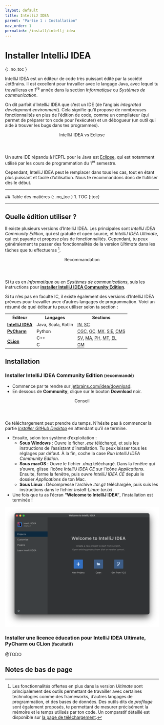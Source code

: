 ```yaml
---
layout: default
title: IntelliJ IDEA
parent: "Partie 1 : Installation"
nav_order: 1
permalink: /install/intellj-idea
---
```


# Installer IntelliJ IDEA
{: .no_toc }

IntelliJ IDEA est un éditeur de code très puissant édité par la société JetBrains. Il est excellent pour travailler avec le langage Java, avec lequel tu travailleras en 1<sup>re</sup> année dans la section *Informatique* ou *Systèmes de communication*.

On dit parfoit d’IntelliJ IDEA que c’est un IDE (de l’anglais *integrated development environment*). Cela signifie qu’il propose de nombreuses fonctionnalités en plus de l’édition de code, comme un compilateur (qui permet de préparer ton code pour l’exécuter) et un débogueur (un outil qui aide à trouver les bugs dans tes programmes).

<div class="note">
  <header>IntelliJ IDEA vs Eclipse</header>
  <p>
    Un autre IDE répandu à l’EPFL pour le Java est <a href="https://www.eclipse.org">Eclipse</a>, qui est notamment utilisé par les cours de programmation du 1<sup>er</sup> semestre.
  </p>
  <p>
    Cependant, IntelliJ IDEA peut le remplacer dans tous les cas, tout en étant plus puissant et facile d’utilisation. Nous te recommandons donc de l’utiliser dès le début.
  </p>
</div>

<hr>
## Table des matières
{: .no_toc }
1. TOC
{:toc}
<hr>

## Quelle édition utiliser ?

Il existe plusieurs versions d’IntelliJ IDEA. Les principales sont *IntelliJ IDEA Community Edition*, qui est gratuite et open source, et *IntelliJ IDEA Ultimate*, qui est payante et propose plus de fonctionnalités. Cependant, tu peux généralement te passer des fonctionnalités de la version *Ultimate* dans les tâches que tu effectueras [^1].

[^1]: Les fonctionnalités offertes en plus dans la version *Ultimate* sont principalement des outils permettant de travailler avec certaines technologies comme des frameworks, d’autres langages de programmation, et des bases de données. Des outils dits de *profilage* sont également proposés, te permettant de mesurer précisément la mémoire et le temps utilisés par ton code. Un comparatif détaillé est disponible sur [la page de téléchargement](https://www.jetbrains.com/idea/download/).

<div class="tip">
  <header>Recommandation</header>
  <p>Si tu es en <em>Informatique</em> ou en <em>Systèmes de communications</em>, suis les instructions pour <strong><a href="#idea-ce">installer IntelliJ IDEA Community Edition</a></strong>.</p>
</div>

Si tu n’es pas en faculté IC, il existe également des versions d’IntelliJ IDEA prévues pour travailler avec d’autres langages de programmation. Voici un résumé de quel éditeur tu peux utiliser selon ta section :

<table>
  <tr>
    <th>Éditeur</th>
    <th>Langages</th>
    <th>Sections</th>
  </tr>

  <tr>
    <td>
      <strong>
        <a href="#idea-ce">IntelliJ IDEA</a>
      </strong>
    </td>
    <td>Java, Scala, Kotlin</td>
    <td>
      <abbr title="Informatique">IN</abbr>,
      <abbr title="Systèmes de communication">SC</abbr>
    </td>
  </tr>

  <tr>
    <td>
      <strong>
        <a href="#idea-edu">PyCharm</a>
      </strong>
    </td>
    <td>Python</td>
    <td>
      <abbr title="Chimie et génie chimique">CGC</abbr>,
      <abbr title="Génie civil">GC</abbr>,
      <abbr title="Science et génie des matériaux">MX</abbr>,
      <abbr title="Science et ingénierie de l’environnement">SIE</abbr>,
      <abbr title="Cours de mathématiques spéciales">CMS</abbr>
    </td>
  </tr>

  <tr>
    <td rowspan="2">
      <strong>
        <a href="#idea-edu">CLion</a>
      </strong>
    </td>
    <td>C++</td>
    <td>
      <abbr title="Ingénierie des sciences du vivant">SV</abbr>,
      <abbr title="Mathématiques">MA</abbr>,
      <abbr title="Physique">PH</abbr>,
      <abbr title="Microtechnique">MT</abbr>,
      <abbr title="Génie électrique et électronique">EL</abbr>
    </td>
  </tr>

  <tr>
    <td>C</td>
    <td>
      <abbr title="Génie mécanique">GM</abbr>
    </td>
  </tr>
</table>

## Installation

<a name="idea-ce"></a>
### Installer IntelliJ IDEA Community Edition <small>(recommandé)</small>

* Commence par te rendre sur <a href="https://www.jetbrains.com/idea/download" target="_blank">jetbrains.com/idea/download</a>.
* En dessous de **Community**, clique sur le bouton **Download** noir.

<div class="tip indent">
  <header>Conseil</header>
  <p>
    Ce téléchargement peut prendre du temps. N’hésite pas à commencer la partie <em><a href="github-desktop" target="_blank">Installer GitHub Desktop</a></em> en attendant qu’il se termine.
  </p>
</div>

* Ensuite, selon ton système d’exploitation :
  * **Sous Windows** : Ouvre le ficher *.exe* téléchargé, et suis les instructions de l’assistant d’installation. Tu peux laisser tous les réglages par défaut. À la fin, coche la case *Run IntelliJ IDEA Community Edition*.
  * **Sous macOS** : Ouvre le fichier *.dmg* téléchargé. Dans la fenêtre qui s’ouvre, glisse l’icône *IntelliJ IDEA CE* sur l’icône *Applications*. Ensuite, ferme la fenêtre, puis ouvre *IntelliJ IDEA CE* depuis le dossier *Applications* de ton Mac.
  * **Sous Linux** : Décompresse l’archive *.tar.gz* téléchargée, puis suis les instructions dans le fichier *Install-Linux-tar.txt*.
* Une fois que tu as l’écran **“Welcome to IntelliJ IDEA”**, l’installation est terminée !

![Écran “Welcome to IntelliJ IDEA”](../assets/idea-welcome.png)

<a name="idea-edu"></a>
### Installer une licence éducation pour IntelliJ IDEA Ultimate, PyCharm ou CLion <small>(facultatif)</small>

@TODO

## Notes de bas de page

